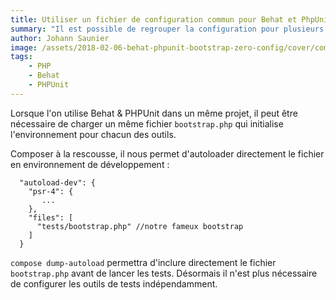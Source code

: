 ```yaml
---
title: Utiliser un fichier de configuration commun pour Behat et PhpUnit
summary: "Il est possible de regrouper la configuration pour plusieurs outils de test en utilisant un fichier de bootstrap commun."
author: Johann Saunier
image: /assets/2018-02-06-behat-phpunit-bootstrap-zero-config/cover/composer-autoload-code-snippet.png
tags:
    - PHP
    - Behat
    - PHPUnit
---
```


Lorsque l'on utilise Behat & PHPUnit dans un même projet, il peut être nécessaire de charger un même fichier `bootstrap.php` qui initialise l'environnement pour chacun des outils.

Composer à la rescousse, il nous permet d'autoloader directement le fichier en environnement de développement :

```
  "autoload-dev": {
    "psr-4": {
       ...
    },
    "files": [
      "tests/bootstrap.php" //notre fameux bootstrap
    ]
  }
```

`compose dump-autoload` permettra d'inclure directement le fichier `bootstrap.php` avant de lancer les tests. Désormais il n'est plus nécessaire de configurer les outils de tests indépendamment.
